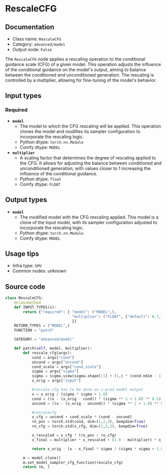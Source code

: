 # RescaleCFG
## Documentation
- Class name: `RescaleCFG`
- Category: `advanced/model`
- Output node: `False`

The `RescaleCFG` node applies a rescaling operation to the conditional guidance scale (CFG) of a given model. This operation adjusts the influence of the conditional guidance on the model's output, aiming to balance between the conditioned and unconditioned generation. The rescaling is controlled by a multiplier, allowing for fine-tuning of the model's behavior.
## Input types
### Required
- **`model`**
    - The model to which the CFG rescaling will be applied. This operation clones the model and modifies its sampler configuration to incorporate the rescaling logic.
    - Python dtype: `torch.nn.Module`
    - Comfy dtype: `MODEL`
- **`multiplier`**
    - A scaling factor that determines the degree of rescaling applied to the CFG. It allows for adjusting the balance between conditioned and unconditioned generation, with values closer to 1 increasing the influence of the conditional guidance.
    - Python dtype: `float`
    - Comfy dtype: `FLOAT`
## Output types
- **`model`**
    - The modified model with the CFG rescaling applied. This model is a clone of the input model, with its sampler configuration adjusted to incorporate the rescaling logic.
    - Python dtype: `torch.nn.Module`
    - Comfy dtype: `MODEL`
## Usage tips
- Infra type: `GPU`
- Common nodes: unknown


## Source code
```python
class RescaleCFG:
    @classmethod
    def INPUT_TYPES(s):
        return {"required": { "model": ("MODEL",),
                              "multiplier": ("FLOAT", {"default": 0.7, "min": 0.0, "max": 1.0, "step": 0.01}),
                              }}
    RETURN_TYPES = ("MODEL",)
    FUNCTION = "patch"

    CATEGORY = "advanced/model"

    def patch(self, model, multiplier):
        def rescale_cfg(args):
            cond = args["cond"]
            uncond = args["uncond"]
            cond_scale = args["cond_scale"]
            sigma = args["sigma"]
            sigma = sigma.view(sigma.shape[:1] + (1,) * (cond.ndim - 1))
            x_orig = args["input"]

            #rescale cfg has to be done on v-pred model output
            x = x_orig / (sigma * sigma + 1.0)
            cond = ((x - (x_orig - cond)) * (sigma ** 2 + 1.0) ** 0.5) / (sigma)
            uncond = ((x - (x_orig - uncond)) * (sigma ** 2 + 1.0) ** 0.5) / (sigma)

            #rescalecfg
            x_cfg = uncond + cond_scale * (cond - uncond)
            ro_pos = torch.std(cond, dim=(1,2,3), keepdim=True)
            ro_cfg = torch.std(x_cfg, dim=(1,2,3), keepdim=True)

            x_rescaled = x_cfg * (ro_pos / ro_cfg)
            x_final = multiplier * x_rescaled + (1.0 - multiplier) * x_cfg

            return x_orig - (x - x_final * sigma / (sigma * sigma + 1.0) ** 0.5)

        m = model.clone()
        m.set_model_sampler_cfg_function(rescale_cfg)
        return (m, )

```
